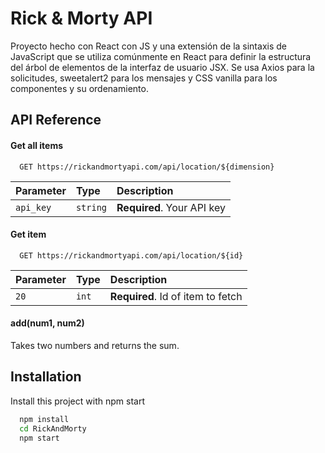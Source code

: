 
# Rick & Morty API

Proyecto hecho con React con JS y una extensión de la sintaxis de JavaScript que se utiliza comúnmente en React para definir la estructura del árbol de elementos de la interfaz de usuario JSX. Se usa Axios para la solicitudes, sweetalert2 para los mensajes y CSS vanilla para los componentes y su ordenamiento.
## API Reference

#### Get all items

```http
  GET https://rickandmortyapi.com/api/location/${dimension}
```

| Parameter | Type     | Description                |
| :-------- | :------- | :------------------------- |
| `api_key` | `string` | **Required**. Your API key |

#### Get item

```http
  GET https://rickandmortyapi.com/api/location/${id}
```

| Parameter | Type     | Description                       |
| :-------- | :------- | :-------------------------------- |
| `20`      | `int` | **Required**. Id of item to fetch |

#### add(num1, num2)

Takes two numbers and returns the sum.


## Installation

Install this project with npm start

```bash
  npm install
  cd RickAndMorty
  npm start
```
    